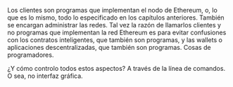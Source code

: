 Los clientes son programas que implementan el nodo de Ethereum, o, lo que es lo mismo, todo lo especificado en los capítulos anteriores.
También se encargan administrar las redes.
Tal vez la razón de llamarlos clientes y no programas que implementan la red Ethereum es para evitar confusiones con los contratos inteligentes, 
que también son programas, y las wallets o aplicaciones descentralizadas, que también son programas. Cosas de programadores.

¿Y cómo controlo todos estos aspectos? A través de la línea de comandos. O sea, no interfaz gráfica.